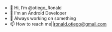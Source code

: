 - 👋 Hi, I’m @otiego_Ronald
- 👀 I'm an Android Developer
- 💞️ Always working on something
- 📫 How to reach me||ronald.otiego@gmail.com

<!---
otiego/otiego is a ✨ special ✨ repository because its `README.md` (this file) appears on your GitHub profile.
You can click the Preview link to take a look at your changes.
--->
